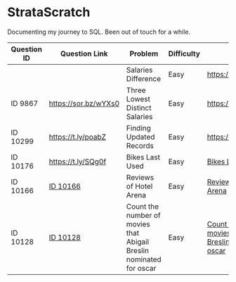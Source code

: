 # StrataScratch

Documenting my journey to SQL. Been out of touch for a while.

|Question ID|Question Link | Problem | Difficulty | Solution|
|-----------|--------------|---------|------------|---------|
|||Salaries Difference| Easy |https://sor.bz/fzNO6|
|ID 9867|https://sor.bz/wYXs0|Three Lowest Distinct Salaries|Easy|https://sor.bz/NyWKX|
|ID 10299|https://t.ly/poabZ|Finding Updated Records|Easy|https://t.ly/SBRCZ|
|ID 10176 | https://t.ly/SQg0f|Bikes Last Used|Easy|[Bikes Last Used.sql](https://github.com/DigantaGhosh/StrataScratch/blob/main/Bikes%20Last%20Used.sql)|
|ID 10166|[ID 10166](https://platform.stratascratch.com/coding/10166-reviews-of-hotel-arena?code_type=1)|Reviews of Hotel Arena|Easy|[Reviews of Hotel Arena](https://github.com/DigantaGhosh/StrataScratch/blob/main/Reviews%20of%20Hotel%20Arena.sql)|
|ID 10128 | [ID 10128](https://platform.stratascratch.com/coding/10128-count-the-number-of-movies-that-abigail-breslin-nominated-for-oscar?code_type=1)|Count the number of movies that Abigail Breslin nominated for oscar|Easy|[Count the number of movies that Abigail Breslin nominated for oscar](https://github.com/DigantaGhosh/StrataScratch/blob/main/Count%20the%20number%20of%20movies%20that%20Abigail%20Breslin%20nominated%20for%20oscar.sql)|
